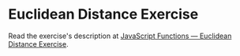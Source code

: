 
# Euclidean Distance Exercise

Read the exercise's description at [JavaScript Functions — Euclidean Distance Exercise](https://www.codeguage.com/courses/js/functions-euclidean-distance-exercise).
